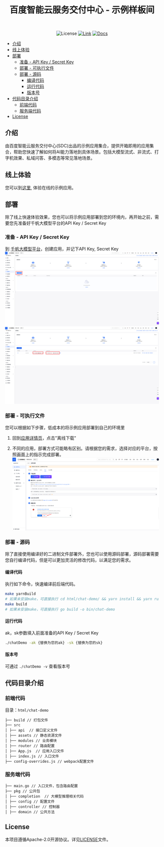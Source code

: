 <div align="center">

<h1>百度智能云服务交付中心 - 示例样板间</h1>
<br/>

![License](https://img.shields.io/badge/License-Apache_2.0-green)
[![Link](https://img.shields.io/badge/Link-Demo-blue)](https://console.bce.baidu.com/tools/?u=bce-head#/sampleAppCenter/chat-demo)
[![Docs](https://img.shields.io/badge/Docs-Website-blue)](https://cloud.baidu.com/doc/AppBuilder/s/Jlqa9qyot)

</div>

- [介绍](#介绍)
- [线上体验](#线上体验)
- [部署](#部署)
  - [准备 - API Key / Secret Key](#准备---api-key--secret-key)
  - [部署 - 可执行文件](#部署---可执行文件)
  - [部署 - 源码](#部署---源码)
    - [编译代码](#编译代码)
    - [运行代码](#运行代码)
    - [版本号](#版本号)
- [代码目录介绍](#代码目录介绍)
  - [前端代码](#前端代码)
  - [服务端代码](#服务端代码)
- [License](#license)


## 介绍
由百度智能云服务交付中心(SDC)出品的示例应用集合，提供开箱即用的应用集合，帮助您快速了解如何将AI能力落地到具体场景。包括大模型流式、非流式、打字机效果、私域问答、多模态等常见落地场景。

## 线上体验                     
您可以到[这里](https://console.bce.baidu.com/tools/#/chatDemo/chat-demo?name=Chat%20Demo), 体验在线的示例应用。


## 部署
除了线上快速体验效果，您也可以将示例应用部署到您的环境内，再开始之前，需要您先准备好千帆大模型平台的API Key / Secret Key

### 准备 - API Key / Secret Key

到 [千帆大模型平台](https://console.bce.baidu.com/qianfan/ais/console/applicationConsole/application)，创建应用，并记下API Key, Secret Key
![](../assets/create_app.png)
![](../assets/aksk.png)

### 部署 - 可执行文件
您可以根据如下步骤，低成本的将示例应用部署到自己的环境里

1. 回到[应用详情页](https://console.bce.baidu.com/tools/#/sampleAppCenter/chat-demo)，点击"离线下载"

2. 不同的应用，部署方式可能略有区别。请根据您的需求，选择对应的平台，按照画面上的指示完成部署。
![](../assets/deploy.png)

### 部署 - 源码
除了直接使用编译好的二进制文件部署外，您也可以使用源码部署，源码部署需要您自行编译代码，但是可以更加灵活的修改代码，以满足您的需求。

#### 编译代码
执行如下命令，快速编译前后端代码。
```bash
make yarnBuild
# 如果未安装make，可直接执行 cd html/chat-demo/ && yarn install && yarn run build
make build
# 如果未安装make，可直接执行 go build -o bin/chat-demo
```

#### 运行代码
ak，sk参数填入前面准备的API Key / Secret Key
```bash
./chatDemo -ak {替换为您的ak} -sk {替换为您的sk}
```

#### 版本号
可通过 `./chatDemo -v` 查看版本号


## 代码目录介绍

### 前端代码
目录：`html/chat-demo`
```plain
├── build // 打包文件
├── src
│ ├── api  // 接口定义文件
│ ├── assets // 静态资源文件
│ ├── modules // 业务模块
│ ├── router // 路由配置
│ ├── App.js  // 应用入口文件
│ ├── index.js // 入口文件
├── config-overrides.js // webpack配置文件
```


### 服务端代码
```plain
├── main.go // 入口文件，包含路由配置
├── pkg // 公共包
│ ├── completion  // 大模型推理相关代码
│ ├── config // 配置文件
│ ├── controller // 控制器
│ ├── domain // 公共方法
```


## License
本项目遵循Apache-2.0开源协议。详见[LICENSE](LICENSE)文件。
